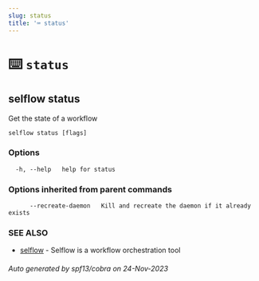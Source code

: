 ```yaml
---
slug: status
title: '⌨ status'
---
```


# ⌨️ `status`

## selflow status

Get the state of a workflow

```
selflow status [flags]
```

### Options

```
  -h, --help   help for status
```

### Options inherited from parent commands

```
      --recreate-daemon   Kill and recreate the daemon if it already exists
```

### SEE ALSO

- [selflow](selflow.md) - Selflow is a workflow orchestration tool

###### Auto generated by spf13/cobra on 24-Nov-2023
